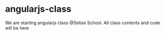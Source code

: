 angularjs-class
===============

We are starting angularjs class @Selise School. All class contents and code will be here
